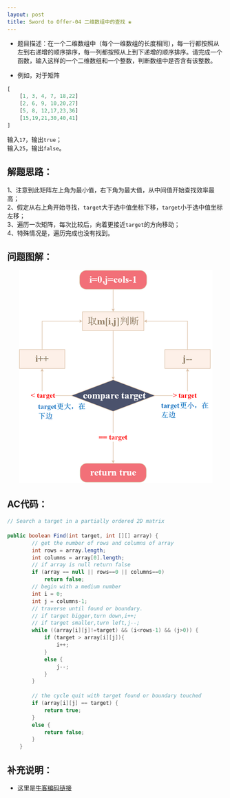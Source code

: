 ```yaml
---
layout: post
title: Sword to Offer-04 二维数组中的查找 ❀
---
```


* 题目描述：在一个二维数组中（每个一维数组的长度相同），每一行都按照从左到右递增的顺序排序，每一列都按照从上到下递增的顺序排序。请完成一个函数，输入这样的一个二维数组和一个整数，判断数组中是否含有该整数。

* 例如，对于矩阵
```js
[
    [1, 3, 4, 7, 18,22]
    [2, 6, 9, 10,20,27]
    [5, 8, 12,17,23,36]
    [15,19,21,30,40,41]
]
```
输入`17`，输出`true`；  
输入`25`，输出`false`。

## 解题思路：

1、注意到此矩阵左上角为最小值，右下角为最大值，从中间值开始查找效率最高；  
2、假定从右上角开始寻找，`target`大于选中值坐标下移，`target`小于选中值坐标左移；  
3、遍历一次矩阵，每次比较后，向着更接近`target`的方向移动；  
4、特殊情况是，遍历完成也没有找到。

## 问题图解：

<center>
    <img src="/assets/img/blog/sword-offer-04.png">
</center>


## AC代码：

```java
// Search a target in a partially ordered 2D matrix

public boolean Find(int target, int [][] array) {
        // get the number of rows and columns of array
        int rows = array.length;
        int columns = array[0].length;
        // if array is null return false
        if (array == null || rows==0 || columns==0)
            return false;
        // begin with a medium number
        int i = 0;
        int j = columns-1;
        // traverse until found or boundary.
        // if target bigger,turn down,i++;
        // if target smaller,turn left,j--;
        while ((array[i][j]!=target) && (i<rows-1) && (j>0)) {
            if (target > array[i][j]){
                i++;
            }
            else {
                j--;
            }
        }
        
        // the cycle quit with target found or boundary touched 
        if (array[i][j] == target) {
            return true;
        }
        else {
            return false;
        }
    }
```
## 补充说明：

* 这里是[牛客编码链接](https://www.nowcoder.com/practice/abc3fe2ce8e146608e868a70efebf62e?tpId=13&tqId=11154&tPage=1&rp=1&ru=/ta/coding-interviews&qru=/ta/coding-interviews/question-ranking)
